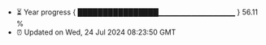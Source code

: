 - ⏳ Year progress { ████████████████▁▁▁▁▁▁▁▁▁▁▁▁▁▁ } 56.11 %
- ⏰ Updated on Wed, 24 Jul 2024 08:23:50 GMT

